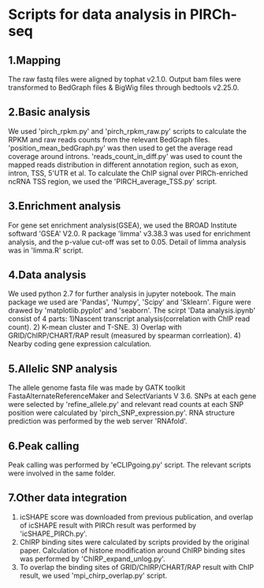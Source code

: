 # Scripts for data analysis in PIRCh-seq
## 1.Mapping
The raw fastq files were aligned by tophat v2.1.0. Output bam files were transformed to BedGraph files & BigWig files through bedtools v2.25.0.
## 2.Basic analysis
We used 'pirch_rpkm.py' and 'pirch_rpkm_raw.py' scripts to calculate the RPKM and raw reads counts from the relevant BedGraph files. 'position_mean_bedGraph.py' was then used to get the average read coverage around introns. 'reads_count_in_diff.py' was used to count the mapped reads distribution in different annotation region, such as exon, intron, TSS, 5'UTR et al. To calculate the ChIP signal over PIRCh-enriched ncRNA TSS region, we used the 'PIRCH_average_TSS.py' script. 
## 3.Enrichment analysis
For gene set enrichment analysis(GSEA), we used the BROAD Institute softward 'GSEA' V2.0.  R package 'limma'  v3.38.3  was used for enrichment analysis, and the p-value cut-off was set to 0.05. Detail of limma analysis was in 'limma.R' script. 
## 4.Data analysis
We used python 2.7 for further analysis in jupyter notebook. The main package we used are 'Pandas', 'Numpy', 'Scipy' and 'Sklearn'. Figure were drawed by 'matplotlib.pyplot' and 'seaborn'. The scirpt 'Data analysis.ipynb' consist of 4 parts: 1)Nascent transcript analysis(correlation with ChIP read count). 2) K-mean cluster and T-SNE. 3) Overlap with GRID/ChIRP/CHART/RAP result (measured by spearman corrleation). 4) Nearby coding gene expression calculation.
## 5.Allelic SNP analysis
The allele genome fasta file was made by GATK toolkit FastaAlternateReferenceMaker and SelectVariants V 3.6. SNPs at each gene were selected by 'refine_allele.py' and relevant read counts at each SNP position were calculated by 'pirch_SNP_expression.py'. RNA structure prediction was performed by the web server 'RNAfold'.
## 6.Peak calling
Peak calling was performed by 'eCLIPgoing.py' script. The relevant scripts were involved in the same folder.
## 7.Other data integration
1) icSHAPE score was downloaded from previous publication, and overlap of icSHAPE result with PIRCh result was performed by 'icSHAPE_PIRCh.py'. 
2) ChIRP binding sites were calculated by scripts provided by the original paper. Calculation of histone modification around ChIRP binding sites was performed by 'ChIRP_expand_unlog.py'. 
3) To overlap the binding sites of GRID/ChIRP/CHART/RAP result with ChIP result, we used 'mpi_chirp_overlap.py' script.
